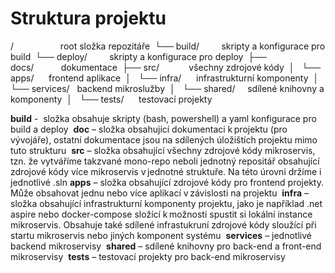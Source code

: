 # Struktura projektu 
   
/                   root složka repozitáře 
└── build/          skripty a konfigurace pro build 
└── deploy/         skripty a konfigurace pro deploy 
├── docs/           dokumentace 
├── src/            všechny zdrojové kódy 
│   └── apps/       frontend aplikace 
│   └── infra/      infrastrukturní komponenty 
│   └── services/   backend mikroslužby 
│   └── shared/     sdílené knihovny a komponenty 
│   └── tests/      testovací projekty

**build** -  složka obsahuje skripty (bash, powershell) a yaml konfigurace pro build a deploy 
**doc** – složka obsahující dokumentaci k projektu (pro vývojáře), ostatní dokumentace jsou na sdílených úložištích projektu mimo tuto strukturu 
**src** – složka obsahující všechny zdrojové kódy mikroservis, tzn. že vytváříme takzvané mono-repo neboli jednotný repositář obsahující zdrojové kódy více mikroservis v jednotné struktuře.    Na této úrovni držíme i jednotlivé .sln
**apps** – složka obsahující zdrojové kódy pro frontend projekty. Může obsahovat jednu nebo více aplikací v závislosti na projektu 
**infra** – složka obsahující infrastrukturní komponenty projektu, jako je například .net aspire nebo docker-compose složící k možnosti spustit si lokální instance mikroservis. Obsahuje také sdílené infrastukruní zdrojové kódy sloužící při startu mikroservis nebo jiných komponent systému 
**services** – jednotlivé backend mikroservisy 
**shared** – sdílené knihovny pro back-end a front-end mikroservisy 
**tests** – testovací projekty pro back-end mikroservisy

